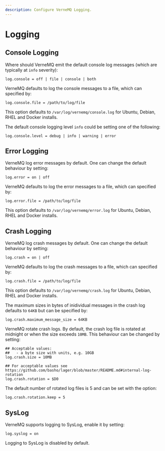 ```yaml
---
description: Configure VerneMQ Logging.
---
```


# Logging

## Console Logging

Where should VerneMQ emit the default console log messages \(which are typically at `info` severity\):

```text
log.console = off | file | console | both
```

VerneMQ defaults to log the console messages to a file, which can specified by:

```text
log.console.file = /path/to/log/file
```

This option defaults to `/var/log/vernemq/console.log` for Ubuntu, Debian, RHEL and Docker installs.

The default console logging level `info` could be setting one of the following:

```text
log.console.level = debug | info | warning | error
```

## Error Logging

VerneMQ log error messages by default. One can change the default behaviour by setting:

```text
log.error = on | off
```

VerneMQ defaults to log the error messages to a file, which can specified by:

```text
log.error.file = /path/to/log/file
```

This option defaults to `/var/log/vernemq/error.log` for Ubuntu, Debian, RHEL and Docker installs.

## Crash Logging

VerneMQ log crash messages by default. One can change the default behaviour by setting:

```text
log.crash = on | off
```

VerneMQ defaults to log the crash messages to a file, which can specified by:

```text
log.crash.file = /path/to/log/file
```

This option defaults to `/var/log/vernemq/crash.log` for Ubuntu, Debian, RHEL and Docker installs.

The maximum sizes in bytes of inidividual messages in the crash log defaults to `64KB` but can be specified by:

```text
log.crash.maximum_message_size = 64KB
```

VerneMQ rotate crash logs. By default, the crash log file is rotated at midnight or when the size exceeds `10MB`. This behaviour can be changed by setting:

```text
## Acceptable values:
##   - a byte size with units, e.g. 10GB
log.crash.size = 10MB

## For acceptable values see https://github.com/basho/lager/blob/master/README.md#internal-log-rotation
log.crash.rotation = $D0
```

The default number of rotated log files is 5 and can be set with the option:

```text
log.crash.rotation.keep = 5
```

## SysLog

VerneMQ supports logging to SysLog, enable it by setting:

```text
log.syslog = on
```

Logging to SysLog is disabled by default.

